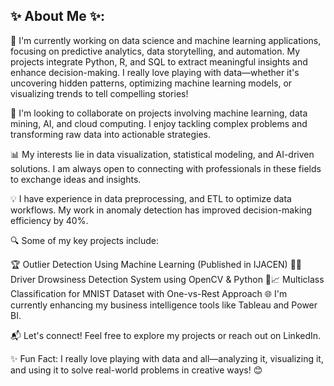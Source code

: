 ##  ✨ About Me ✨:

🎯 I'm currently working on data science and machine learning applications, focusing on predictive analytics, data storytelling, and automation. My projects integrate Python, R, and SQL to extract meaningful insights and enhance decision-making. I really love playing with data—whether it's uncovering hidden patterns, optimizing machine learning models, or visualizing trends to tell compelling stories!

🤝 I'm looking to collaborate on projects involving machine learning, data mining, AI, and cloud computing. I enjoy tackling complex problems and transforming raw data into actionable strategies.

📊 My interests lie in data visualization, statistical modeling, and AI-driven solutions. I am always open to connecting with professionals in these fields to exchange ideas and insights.

💡 I have experience in data preprocessing, and ETL to optimize data workflows. My work in anomaly detection has improved decision-making efficiency by 40%.

🔍 Some of my key projects include:

🏆 Outlier Detection Using Machine Learning (Published in IJACEN)
🚗💤 Driver Drowsiness Detection System using OpenCV & Python
🧠📈 Multiclass Classification for MNIST Dataset with One-vs-Rest Approach
🌐 I'm currently enhancing my business intelligence tools like Tableau and Power BI.

📬 Let's connect! Feel free to explore my projects or reach out on LinkedIn.

✨ Fun Fact: I really love playing with data and all—analyzing it, visualizing it, and using it to solve real-world problems in creative ways! 😊

<!--
**Shriti2002/Shriti2002** is a ✨ _special_ ✨ repository because its `README.md` (this file) appears on your GitHub profile.

Here are some ideas to get you started:

- 🔭 I’m currently working on ...
- 🌱 I’m currently learning ...
- 👯 I’m looking to collaborate on ...
- 🤔 I’m looking for help with ...
- 💬 Ask me about ...
- 📫 How to reach me: ...
- 😄 Pronouns: ...
- ⚡ Fun fact: ...
-->

